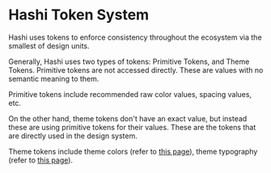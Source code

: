 # Hashi Token System
Hashi uses tokens to enforce consistency throughout the ecosystem via the smallest of design units. 

Generally, Hashi uses two types of tokens: Primitive Tokens, and Theme Tokens. Primitive tokens are not accessed directly. These are values with no semantic meaning to them. 

Primitive tokens include recommended raw color values, spacing values, etc.

On the other hand, theme tokens don't have an exact value, but instead these are using primitive tokens for their values. These are the tokens that are directly used in the design system.

Theme tokens include theme colors (refer to [this page](./color/color-tokens.md)), theme typography (refer to [this page](./typography/typography-tokens.md)).